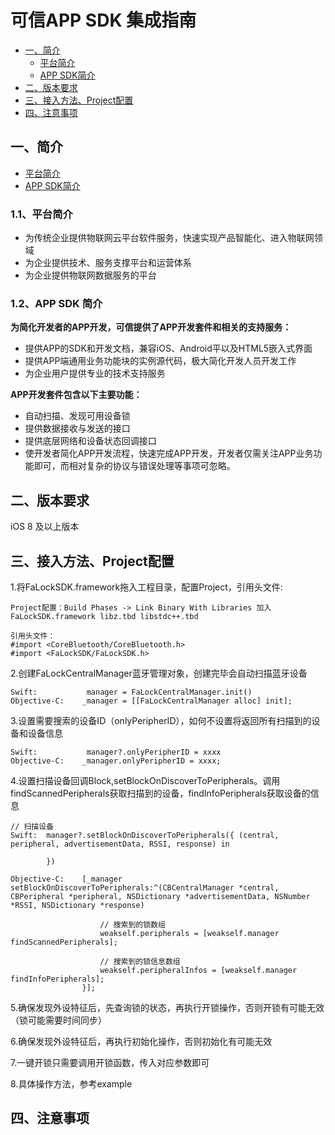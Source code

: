 # **可信APP SDK 集成指南**


- [一、简介](#Introduction)
    - [平台简介](#Platform_Introduction)
    - [APP SDK简介](#sdk_Introduction)
- [二、版本要求](#Version)
- [三、接入方法、Project配置](#Integrated)
- [四、注意事项](#Notice)

## 一、<a name="Introduction">简介</a>

- [平台简介](#Platform_Introduction)
- [APP SDK简介](#sdk_Introduction)

### 1.1、<a name="Platform_Introduction">平台简介</a>
- 为传统企业提供物联网云平台软件服务，快速实现产品智能化、进入物联网领域
- 为企业提供技术、服务支撑平台和运营体系
- 为企业提供物联网数据服务的平台

### 1.2、<a name="sdk_Introduction">APP SDK 简介</a>

**为简化开发者的APP开发，可信提供了APP开发套件和相关的支持服务：**

- 提供APP的SDK和开发文档，兼容iOS、Android平以及HTML5嵌入式界面
- 提供APP端通用业务功能块的实例源代码，极大简化开发人员开发工作
- 为企业用户提供专业的技术支持服务

**APP开发套件包含以下主要功能：**

- 自动扫描、发现可用设备锁
- 提供数据接收与发送的接口
- 提供底层网络和设备状态回调接口
- 使开发者简化APP开发流程，快速完成APP开发，开发者仅需关注APP业务功能即可，而相对复杂的协议与错误处理等事项可忽略。


## 二、<a name="Version">版本要求</a>
iOS 8 及以上版本

## 三、<a name="Integrated">接入方法、Project配置</a> 
1.将FaLockSDK.framework拖入工程目录，配置Project，引用头文件:

```
Project配置：Build Phases -> Link Binary With Libraries 加入FaLockSDK.framework libz.tbd libstdc++.tbd

引用头文件：
#import <CoreBluetooth/CoreBluetooth.h> 
#import <FaLockSDK/FaLockSDK.h>
```
2.创建FaLockCentralManager蓝牙管理对象，创建完毕会自动扫描蓝牙设备

```
Swift: 			 manager = FaLockCentralManager.init()
Objective-C:	_manager = [[FaLockCentralManager alloc] init];
```

3.设置需要搜索的设备ID（onlyPeripherID），如何不设置将返回所有扫描到的设备和设备信息

```
Swift: 			 manager?.onlyPeripherID = xxxx
Objective-C:	_manager.onlyPeripherID = xxxx;
```
4.设置扫描设备回调Block,setBlockOnDiscoverToPeripherals。调用findScannedPeripherals获取扫描到的设备，findInfoPeripherals获取设备的信息

```
// 扫描设备
Swift: 	manager?.setBlockOnDiscoverToPeripherals({ (central, peripheral, advertisementData, RSSI, response) in

		})

Objective-C:	[_manager setBlockOnDiscoverToPeripherals:^(CBCentralManager *central, CBPeripheral *peripheral, NSDictionary *advertisementData, NSNumber *RSSI, NSDictionary *response) 

					// 搜索到的锁数组
				    weakself.peripherals = [weakself.manager findScannedPeripherals];
				    
				    // 搜索到的锁信息数组
				    weakself.peripheralInfos = [weakself.manager findInfoPeripherals];
				}];
```

5.确保发现外设特征后，先查询锁的状态，再执行开锁操作，否则开锁有可能无效（锁可能需要时间同步）

6.确保发现外设特征后，再执行初始化操作，否则初始化有可能无效

7.一键开锁只需要调用开锁函数，传入对应参数即可

8.具体操作方法，参考example 
 
## 四、<a name="Notice">注意事项</a>
